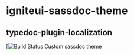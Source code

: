 # igniteui-sassdoc-theme
## typedoc-plugin-localization
[![Build Status](https://travis-ci.org/IgniteUI/igniteui-sassdoc-theme.svg?branch=master)
Custom sassdoc theme

